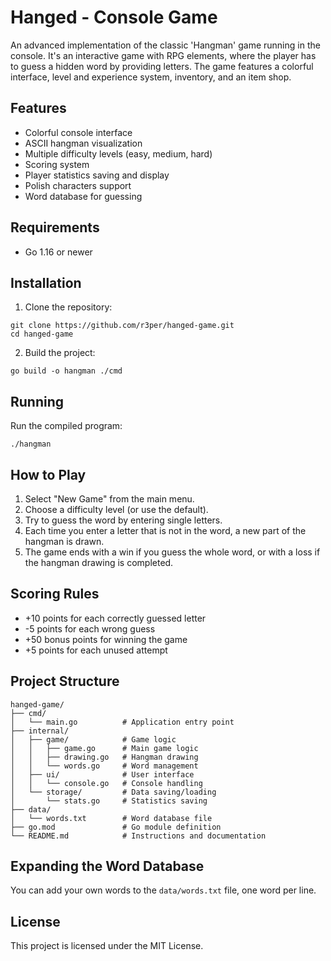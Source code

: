 # Hanged - Console Game
An advanced implementation of the classic 'Hangman' game running in the console. It's an interactive game with RPG elements, where the player has to guess a hidden word by providing letters. The game features a colorful interface, level and experience system, inventory, and an item shop.




## Features

- Colorful console interface  
- ASCII hangman visualization  
- Multiple difficulty levels (easy, medium, hard)  
- Scoring system  
- Player statistics saving and display  
- Polish characters support  
- Word database for guessing  

## Requirements

- Go 1.16 or newer  

## Installation

1. Clone the repository:
```
git clone https://github.com/r3per/hanged-game.git
cd hanged-game
```

2. Build the project:
```
go build -o hangman ./cmd
```

## Running

Run the compiled program:
```
./hangman
```

## How to Play

1. Select "New Game" from the main menu.  
2. Choose a difficulty level (or use the default).  
3. Try to guess the word by entering single letters.  
4. Each time you enter a letter that is not in the word, a new part of the hangman is drawn.  
5. The game ends with a win if you guess the whole word, or with a loss if the hangman drawing is completed.  

## Scoring Rules

- +10 points for each correctly guessed letter  
- -5 points for each wrong guess  
- +50 bonus points for winning the game  
- +5 points for each unused attempt  

## Project Structure

```
hanged-game/
├── cmd/
│   └── main.go          # Application entry point
├── internal/
│   ├── game/            # Game logic
│   │   ├── game.go      # Main game logic
│   │   ├── drawing.go   # Hangman drawing
│   │   └── words.go     # Word management
│   ├── ui/              # User interface
│   │   └── console.go   # Console handling
│   └── storage/         # Data saving/loading
│       └── stats.go     # Statistics saving
├── data/
│   └── words.txt        # Word database file
├── go.mod               # Go module definition
└── README.md            # Instructions and documentation
```

## Expanding the Word Database

You can add your own words to the `data/words.txt` file, one word per line.

## License

This project is licensed under the MIT License.
